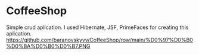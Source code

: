 # CoffeeShop
Simple crud aplication.
I used Hibernate, JSF, PrimeFaces for creating this aplication.
https://github.com/baranovskyvv/CoffeeShop/row/main/%D0%97%D0%B0%D0%BA%D0%B0%D0%B7.PNG
